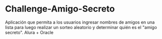 # Challenge-Amigo-Secreto
Aplicación que permita a los usuarios ingresar nombres de amigos en una lista para luego realizar un sorteo aleatorio y determinar quién es el "amigo secreto". Alura + Oracle
